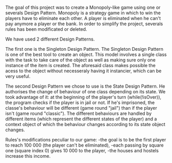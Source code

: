 The goal of this project was to create a Monopoly-like game using one or severals Design Pattern. Monopoly is a strategy game in which to win the players have to eliminate each other.
A player is eliminated when he can't pay anymore a player or the bank. In order to simplify the project, severals rules has been modificated or deleted.

We have used 2 different Design Patterns.

The first one is the Singleton Design Pattern. The Singleton Design Pattern is one of the best tool to create an object. This model involves a single class with the 
task to take care of the object as well as making sure only one instance of the item is created. The aforesaid class makes possible the acess to the object without necesseraly having
it instancier, which can be very useful.

The second Design Pattern we chose to use is the State Design Pattern. He authorises the change of behaviour of one class depending on its state. We took advantage of it:
at the beginning of the player's turn (while(!isOver)), the program checks if the player is in jail or not.
If he's imprisoned, the classe's behaviour will be different (game round "jail") than if the player isn't (game round "classic"). The different behaviours are handled by different items
(which represent the different states of the player) and a context object of which the behaviour changes according to its state object changes.

Rules's modifications peculiar to our game:
-the goal is to be the first player to reach 100 000 (the player can't be eliminated),
-each passing by square one (square index 0) gives 10 000 to the player,
-the houses and hostels increase this income.